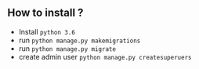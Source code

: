 How to install ?
----
* Install `python 3.6`
* run `python manage.py makemigrations`
* run `python manage.py migrate`
* create admin user `python manage.py createsuperuers`